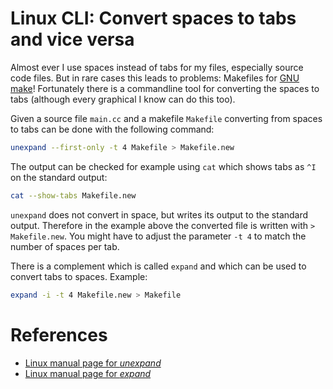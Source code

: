 # Linux CLI: Convert spaces to tabs and vice versa

Almost ever I use spaces instead of tabs for my files, especially source code files. But in rare cases this leads to problems: Makefiles for [GNU make](https://www.gnu.org/software/make/manual/make.html)! Fortunately there is a commandline tool for converting the spaces to tabs (although every graphical I know can do this too).

Given a source file `main.cc` and a makefile `Makefile` converting from spaces to tabs can be done with the following command:

```bash
unexpand --first-only -t 4 Makefile > Makefile.new
``` 

The output can be checked for example using `cat` which shows tabs as `^I` on the standard output:

```bash
cat --show-tabs Makefile.new
```

`unexpand` does not convert in space, but writes its output to the standard output. Therefore in the example above the converted file is written with `> Makefile.new`. You might have to adjust the parameter `-t 4` to match the number of spaces per tab.

There is a complement which is called `expand` and which can be used to convert tabs to spaces. Example:

```bash
expand -i -t 4 Makefile.new > Makefile
```

# References

- [Linux manual page for *unexpand*](https://man7.org/linux/man-pages/man1/unexpand.1.html)
- [Linux manual page for *expand*](https://man7.org/linux/man-pages/man1/expand.1.html)
